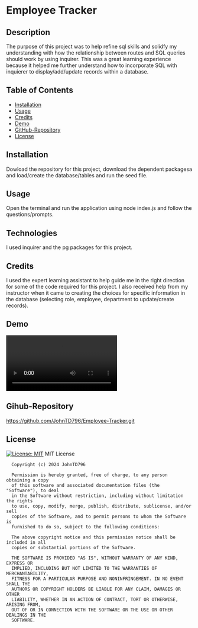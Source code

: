 # Employee Tracker
  
  ## Description
  The purpose of this project was to help refine sql skills and solidfy my understanding with how the relationship between routes and SQL queries should work by using inquirer. This was a great learning experience because it helped me further understand how to incorporate SQL with inquierer to display/add/update records within a database.

  ## Table of Contents
  - [Installation](#installation)
  - [Usage](#usage)
  - [Credits](#credits)
  - [Demo](#demo)
  - [GitHub-Repository](#github-repository)
  - [License](#license)

  ## Installation
  Dowload the repository for this project, download the dependent packagesa and load/create the database/tables and run the seed file. 

  ## Usage
  Open the terminal and run the application using node index.js and follow the questions/prompts.

  ## Technologies
  I used inquirer and the pg packages for this project.

  ## Credits
  I used the expert learning assistant to help guide me in the right direction for some of the code required for this project. I also received help from my instructor when it came to creating the choices for specific information in the database (selecting role, employee, department to update/create records).

  ## Demo
  <video controls src = "https://private-user-images.githubusercontent.com/156860528/330940628-a4bbe2c7-a464-433b-bdbd-b1d2813f3524.mp4?jwt=eyJhbGciOiJIUzI1NiIsInR5cCI6IkpXVCJ9.eyJpc3MiOiJnaXRodWIuY29tIiwiYXVkIjoicmF3LmdpdGh1YnVzZXJjb250ZW50LmNvbSIsImtleSI6ImtleTUiLCJleHAiOjE3MTU4MDMyMTYsIm5iZiI6MTcxNTgwMjkxNiwicGF0aCI6Ii8xNTY4NjA1MjgvMzMwOTQwNjI4LWE0YmJlMmM3LWE0NjQtNDMzYi1iZGJkLWIxZDI4MTNmMzUyNC5tcDQ_WC1BbXotQWxnb3JpdGhtPUFXUzQtSE1BQy1TSEEyNTYmWC1BbXotQ3JlZGVudGlhbD1BS0lBVkNPRFlMU0E1M1BRSzRaQSUyRjIwMjQwNTE1JTJGdXMtZWFzdC0xJTJGczMlMkZhd3M0X3JlcXVlc3QmWC1BbXotRGF0ZT0yMDI0MDUxNVQxOTU1MTZaJlgtQW16LUV4cGlyZXM9MzAwJlgtQW16LVNpZ25hdHVyZT0zYjIzYjdjYzAzNjRlYTBkOWQ2OWViYzk4YzRlZGJmZTI4ZTEwYWI5ODI2YjIwMTY2ODA1MGVkMGE0NGUxMDM1JlgtQW16LVNpZ25lZEhlYWRlcnM9aG9zdCZhY3Rvcl9pZD0wJmtleV9pZD0wJnJlcG9faWQ9MCJ9.4KVoziNXloYL51nuxkDOJYESEOHXQnWvtQhYr1VDtrc" title = "Employee Tracker Demo"></video>

  ## Gihub-Repository
  https://github.com/JohnTD796/Employee-Tracker.git

  ## License
  [![License: MIT](https://img.shields.io/badge/License-MIT-yellow.svg)](https://opensource.org/licenses/MIT)
  MIT License

      Copyright (c) 2024 JohnTD796
      
      Permission is hereby granted, free of charge, to any person obtaining a copy
      of this software and associated documentation files (the "Software"), to deal
      in the Software without restriction, including without limitation the rights
      to use, copy, modify, merge, publish, distribute, sublicense, and/or sell
      copies of the Software, and to permit persons to whom the Software is
      furnished to do so, subject to the following conditions:
      
      The above copyright notice and this permission notice shall be included in all
      copies or substantial portions of the Software.
      
      THE SOFTWARE IS PROVIDED "AS IS", WITHOUT WARRANTY OF ANY KIND, EXPRESS OR
      IMPLIED, INCLUDING BUT NOT LIMITED TO THE WARRANTIES OF MERCHANTABILITY,
      FITNESS FOR A PARTICULAR PURPOSE AND NONINFRINGEMENT. IN NO EVENT SHALL THE
      AUTHORS OR COPYRIGHT HOLDERS BE LIABLE FOR ANY CLAIM, DAMAGES OR OTHER
      LIABILITY, WHETHER IN AN ACTION OF CONTRACT, TORT OR OTHERWISE, ARISING FROM,
      OUT OF OR IN CONNECTION WITH THE SOFTWARE OR THE USE OR OTHER DEALINGS IN THE
      SOFTWARE.
      

